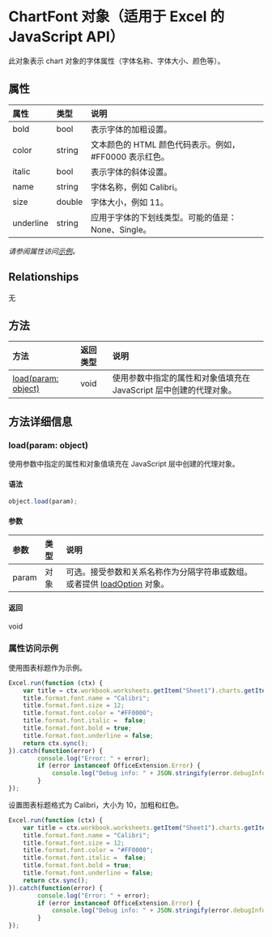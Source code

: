 ﻿# ChartFont 对象（适用于 Excel 的 JavaScript API）

此对象表示 chart 对象的字体属性（字体名称、字体大小、颜色等）。

## 属性

| 属性     | 类型   |说明
|:---------------|:--------|:----------|
|bold|bool|表示字体的加粗设置。|
|color|string|文本颜色的 HTML 颜色代码表示。例如，#FF0000 表示红色。|
|italic|bool|表示字体的斜体设置。|
|name|string|字体名称，例如 Calibri。|
|size|double|字体大小，例如 11。|
|underline|string|应用于字体的下划线类型。可能的值是：None、Single。|

_请参阅属性访问[示例](#示例)。_

## Relationships
无


## 方法

| 方法           | 返回类型    |说明|
|:---------------|:--------|:----------|
|[load(param: object)](#loadparam-object)|void|使用参数中指定的属性和对象值填充在 JavaScript 层中创建的代理对象。|

## 方法详细信息


### load(param: object)
使用参数中指定的属性和对象值填充在 JavaScript 层中创建的代理对象。

#### 语法
```js
object.load(param);
```

#### 参数
| 参数    | 类型   |说明|
|:---------------|:--------|:----------|
|param|对象|可选。接受参数和关系名称作为分隔字符串或数组。或者提供 [loadOption](loadoption.md) 对象。|

#### 返回
void
### 属性访问示例

使用图表标题作为示例。

```js
Excel.run(function (ctx) { 
    var title = ctx.workbook.worksheets.getItem("Sheet1").charts.getItem("Chart1").title;
    title.format.font.name = "Calibri";
    title.format.font.size = 12;
    title.format.font.color = "#FF0000";
    title.format.font.italic =  false;
    title.format.font.bold = true;
    title.format.font.underline = false;
    return ctx.sync();
}).catch(function(error) {
        console.log("Error: " + error);
        if (error instanceof OfficeExtension.Error) {
            console.log("Debug info: " + JSON.stringify(error.debugInfo));
        }
});
```

设置图表标题格式为 Calibri，大小为 10，加粗和红色。 

```js
Excel.run(function (ctx) { 
    var title = ctx.workbook.worksheets.getItem("Sheet1").charts.getItem("Chart1").title;
    title.format.font.name = "Calibri";
    title.format.font.size = 12;
    title.format.font.color = "#FF0000";
    title.format.font.italic =  false;
    title.format.font.bold = true;
    title.format.font.underline = false;
    return ctx.sync();
}).catch(function(error) {
        console.log("Error: " + error);
        if (error instanceof OfficeExtension.Error) {
            console.log("Debug info: " + JSON.stringify(error.debugInfo));
        }
});
```
